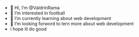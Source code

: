 - 👋 Hi, I’m @ValdrinRama
- 👀 I’m interested in football
- 🌱 I’m currently learning about web development
- 💞️ I’m looking forword to lern more about web development
- i hope ill do good

<!---
ValdrinRama/ValdrinRama is a ✨ special ✨ repository because its `README.md` (this file) appears on your GitHub profile.
You can click the Preview link to take a look at your changes.
--->
